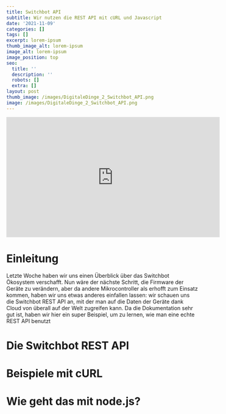 ```yaml
---
title: Switchbot API
subtitle: Wir nutzen die REST API mit cURL und Javascript
date: '2021-11-09'
categories: []
tags: []
excerpt: lorem-ipsum
thumb_image_alt: lorem-ipsum
image_alt: lorem-ipsum
image_position: top
seo:
  title: ''
  description: ''
  robots: []
  extra: []
layout: post
thumb_image: /images/DigitaleDinge_2_Switchbot_API.png
image: /images/DigitaleDinge_2_Switchbot_API.png
---
```

<iframe width="560" height="315"
src="https://www.youtube.com/embed/A5F7fOnhNvg?modestbranding=1"
frameborder="0" allow="accelerometer; autoplay; encrypted-media;
gyroscope; picture-in-picture" allowfullscreen></iframe>

# Einleitung

Letzte Woche haben wir uns einen Überblick über das Switchbot Ökosystem verschafft. Nun wäre der nächste Schritt, die Firmware der Geräte zu verändern, aber da andere Mikrocontroller als erhofft zum Einsatz kommen, haben wir uns etwas anderes einfallen lassen: wir schauen uns die Switchbot REST API an, mit der man auf die Daten der Geräte dank Cloud von überall auf der Welt zugreifen kann. Da die Dokumentation sehr gut ist, haben wir hier ein super Beispiel, um zu lernen, wie man eine echte REST API benutzt


# Die Switchbot REST API



# Beispiele mit cURL



# Wie geht das mit node.js?

